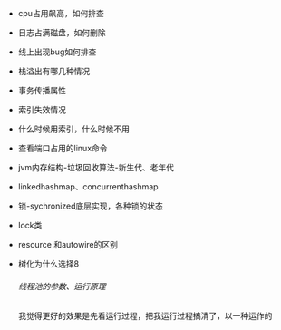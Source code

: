 - cpu占用飙高，如何排查

- 日志占满磁盘，如何删除

- 线上出现bug如何排查

- 栈溢出有哪几种情况

- 事务传播属性

- 索引失效情况

- 什么时候用索引，什么时候不用

- 查看端口占用的linux命令

- jvm内存结构-垃圾回收算法-新生代、老年代

- linkedhashmap、concurrenthashmap

- 锁-sychronized底层实现，各种锁的状态

- lock类

- resource 和autowire的区别

- 树化为什么选择8

  ###### 线程池的参数、运行原理

  ​		我觉得更好的效果是先看运行过程，把我运行过程搞清了，以一种运作的		